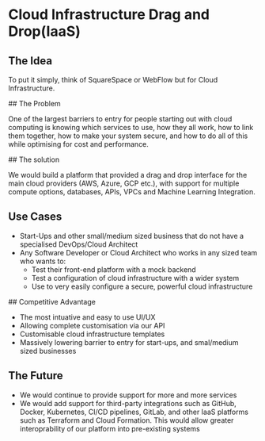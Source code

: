 # Cloud Infrastructure Drag and Drop(IaaS)

## The Idea

To put it simply, think of SquareSpace or WebFlow but for Cloud Infrastructure.

## The Problem

One of the largest barriers to entry for people starting out with cloud computing is knowing
which services to use, how they all work, how to link them together, how to make your system secure, 
and how to do all of this while optimising for cost and performance. 

## The solution

We would build a platform that provided a drag and drop interface for the main cloud providers (AWS, Azure, GCP etc.),
with support for multiple compute options, databases, APIs, VPCs and Machine Learning Integration.

## Use Cases

- Start-Ups and other small/medium sized business that do not have a specialised DevOps/Cloud Architect
- Any Software Developer or Cloud Architect who works in any sized team who wants to:
    - Test their front-end platform with a mock backend
    - Test a configuration of cloud infrastructure with a wider system
    - Use to very easily configure a secure, powerful cloud infrastructure 

## Competitive Advantage

- The most intuative and easy to use UI/UX
- Allowing complete customisation via our API 
- Customisable cloud infrastructure templates
- Massively lowering barrier to entry for start-ups, and smal/medium sized businesses

## The Future 

- We would continue to provide support for more and more services 
- We would add support for third-party integrations such as GitHub, Docker, Kubernetes, CI/CD pipelines, GitLab, and other IaaS platforms such as Terraform and Cloud Formation. This would allow greater interoprability of our platform into pre-existing systems